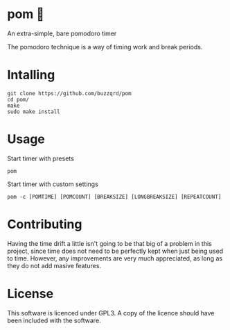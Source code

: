 # pom :tomato:
An extra-simple, bare pomodoro timer

The pomodoro technique is a way of timing work and break periods.

# Intalling
```
git clone https://github.com/buzzqrd/pom
cd pom/
make
sudo make install
```

# Usage
Start timer with presets
```
pom
```

Start timer with custom settings
```
pom -c [POMTIME] [POMCOUNT] [BREAKSIZE] [LONGBREAKSIZE] [REPEATCOUNT]
```

# Contributing
Having the time drift a little isn't going to be that big of a problem in this project, since time does not need to be perfectly kept when just being used to time.
However, any improvements are very much appreciated, as long as they do not add masive features.


# License
This software is licenced under GPL3.
A copy of the licence should have been included with the software.
